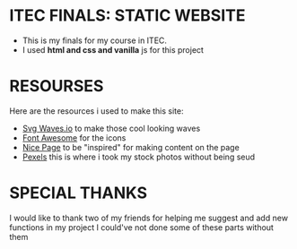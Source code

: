 # ITEC FINALS: STATIC WEBSITE
- This is my finals for my course in ITEC.
- I used **html and css and vanilla** js for this project 

# RESOURSES 
Here are the resources i used to make this site:
- [Svg Waves.io](https://svgwave.in/) to make those cool looking waves
- [Font Awesome](https://fontawesome.com/) for the icons
- [Nice Page](https://nicepage.com/css-templates) to be "inspired" for making content on the page
- [Pexels](https://www.pexels.com/) this is where i took my stock photos without being seud 

# SPECIAL THANKS
I would like to thank two of my friends for helping me suggest and add new functions in my project
I could've not done some of these parts without them
